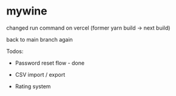 # mywine

changed run command on vercel (former yarn build -> next build)

back to main branch again

Todos: 

- Password reset flow - done

- CSV import / export

- Rating system
